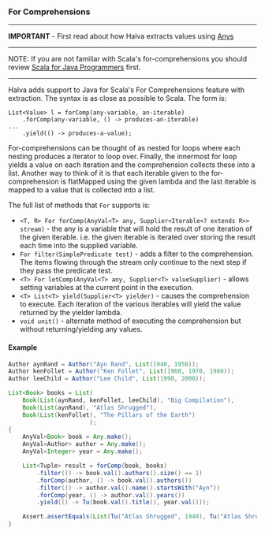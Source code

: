 ### For Comprehensions

----

**IMPORTANT** - First read about how Halva extracts values using [Anys](../any/README.md)

----

NOTE: If you are not familiar with Scala's for-comprehensions you should review [Scala for Java Programmers](../../../../../../../../SCALA.md) first.

------------

Halva adds support to Java for Scala's For Comprehensions feature with extraction. The syntax is as close as possible to Scala. The form is:

```
List<Value> l = forComp(any-variable, an-iterable)
    .forComp(any-variable, () -> produces-an-iterable)
...
    .yield(() -> produces-a-value);
```

For-comprehensions can be thought of as nested for loops where each nesting produces a iterator to loop over. Finally, the innermost for loop yields a value on each iteration and the comprehension collects these into a list. Another way to think of it is that each iterable given to the for-comprehension is flatMapped using the given lambda and the last iterable is mapped to a value that is collected into a list.

The full list of methods that `For` supports is:

* `<T, R> For forComp(AnyVal<T> any, Supplier<Iterable<? extends R>> stream)` - the any is a variable that will hold the result of one iteration of the given iterable. i.e. the given iterable is iterated over storing the result each time into the supplied variable.
* `For filter(SimplePredicate test)` - adds a filter to the comprehension. The items flowing through the stream only continue to the next step if they pass the predicate test.
* `<T> For letComp(AnyVal<T> any, Supplier<T> valueSupplier)` - allows setting variables at the current point in the execution.
* `<T> List<T> yield(Supplier<T> yielder)` - causes the comprehension to execute. Each iteration of the various iterables will yield the value returned by the yielder lambda.
* `void unit()` - alternate method of executing the comprehension but without returning/yielding any values.

#### Example

```java
Author aynRand = Author("Ayn Rand", List(1940, 1950));
Author kenFollet = Author("Ken Follet", List(1960, 1970, 1980));
Author leeChild = Author("Lee Child", List(1990, 2000));

List<Book> books = List(
    Book(List(aynRand, kenFollet, leeChild), "Big Compilation"),
    Book(List(aynRand), "Atlas Shrugged"),
    Book(List(kenFollet), "The Pillars of the Earth")
                       );
{
    AnyVal<Book> book = Any.make();
    AnyVal<Author> author = Any.make();
    AnyVal<Integer> year = Any.make();

    List<Tuple> result = forComp(book, books)
        .filter(() -> book.val().authors().size() == 1)
        .forComp(author, () -> book.val().authors())
        .filter(() -> author.val().name().startsWith("Ayn"))
        .forComp(year, () -> author.val().years())
        .yield(() -> Tu(book.val().title(), year.val()));

    Assert.assertEquals(List(Tu("Atlas Shrugged", 1940), Tu("Atlas Shrugged", 1950)), result);
}
```
